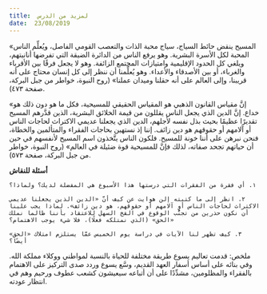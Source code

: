 ```yaml
---
title:  لمزيد من الدرس
date:  23/08/2019
---
```


«المسيح ينقض حائط السياج، سياج محبة الذات والتعصب القومي الفاصل، ويُعلِّم الناس المحبة لكل الأسرة البشرية. وهو يرفع الناس من الدائرة الضيقة التي تفرضها أنانيتهم، ويلغي كل الحدود الإقليمية وامتيازات المجتمع الزائفة. وهو لا يجعل فرقًا بين الأقرباء والغرباء، أو بين الأصدقاء والأعداء. وهو يُعلِّمنا أن ننظر إلى كل إنسان محتاج على أنه قريبنا، وإلى العالم على أنه حقلنا وميدان عملنا» (روح النبوة، خواطر من جبل البركة، صفحة ٤٧٣).

«إنَّ مقياس القانون الذهبي هو المقياس الحقيقي للمسيحية، فكل ما هو دون ذلك هو خداع. إنَّ الدين الذي يجعل الناس يقللون من قيمة الخلائق البشرية، الذين قدَّرهم المسيح تقديرًا عظيمًا بحيث بذل نفسه لأجلهم، الدين الذي يجعلنا عديمي الاكتراث لحاجات الناس أو آلامهم أو حقوقهم هو دين زائف. إننا إذ نستهين بحاجات الفقراء والمتألمين والخطاة، فنحن نبرهن على أننا خونة للمسيح. فلكون الناس يتَّخذون اسم المسيح لأنفسهم في حين أن حياتهم تجحد صفاته، لذلك فإنَّ للمسيحية قوة ضئيلة في العالم» (روح النبوة، خواطر من جبل البركة، صفحة ٥٧٣).

**أسئلة للنقاش**

`١. أي فقرة من الفقرات التي درستها هذا الأسبوع هي المفضلة لديك؟ ولماذا؟`

`٢. انظر إلى ما كتبته إلن هوايت عن كيف أنَّ «الدين الذين يجعلنا عديمي الاكتراث لحاجات الناس أو آلامهم أو حقوقهم، هو دين زائف». لماذا يجب علينا أن نكون حذرين من تجنُّب الوقوع في الفخ السهل للاعتقاد بأننا طالما نملك «الحق» (الذي نمتلكه فعلًا)، فلا شيء يوجب الاهتمام؟`

`٣. كيف تظهر لنا الآيات في دراسة يوم الخميس عمَّا يستلزم امتلاك «الحق» أيضًا؟`

ملخص: قدمت تعاليم يسوع طريقة مختلفة للحياة بالنسبة لمواطني ووكلاء مملكة الله. وفي بنائه على أساس أسفار العهد القديم، وسَّع يسوع وردد صدى التركيز على الاهتمام بالفقراء والمظلومين، مشدِّدًا على أن أتباعه سيعيشون كشعب عطوف ورحيم وهم في انتظار عودته.
